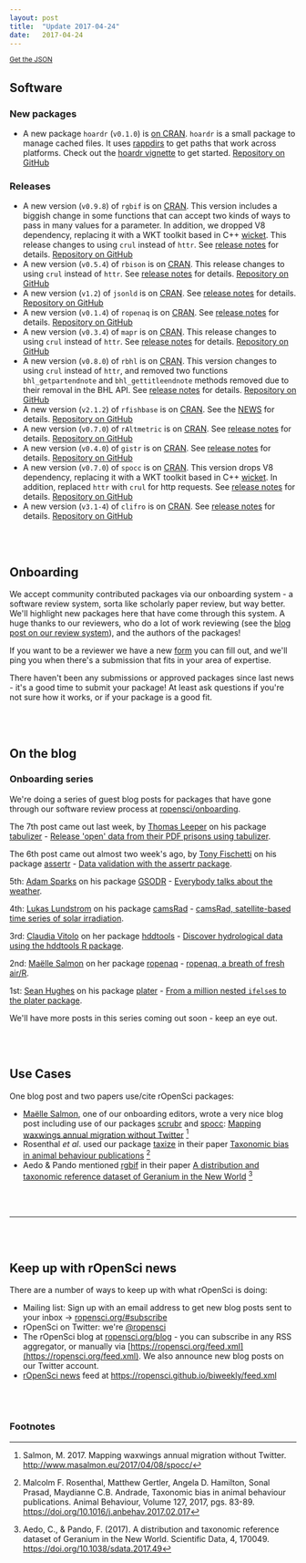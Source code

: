 ```yaml
---
layout: post
title:  "Update 2017-04-24"
date:   2017-04-24
---
```


<small><a href="/biweekly/json/2017-04-24.json">Get the JSON</a></small>

## Software

### New packages

* A new package `hoardr` (`v0.1.0`) is [on CRAN](https://cran.rstudio.com/web/packages/hoardr). `hoardr` is a small package to manage cached files. It uses [rappdirs](https://cran.rstudio.com/web/packages/rappdirs/index.html) to get paths that work across platforms. Check out the [hoardr vignette](https://cran.rstudio.com/web/packages/hoardr/vignettes/hoardr_vignette.html) to get started. [Repository on GitHub][hoardr]

### Releases

* A new version (`v0.9.8`) of `rgbif` is on [CRAN](https://cran.rstudio.com/web/packages/rgbif). This version includes a biggish change in some functions that can accept two kinds of ways to pass in many values for a parameter. In addition, we dropped V8 dependency, replacing it with a WKT toolkit based in C++ [wicket](https://cran.rstudio.com/web/packages/wicket/). This release changes to using `crul` instead of `httr`. See [release notes](https://github.com/ropensci/rgbif/releases/tag/v0.9.8) for details. [Repository on GitHub][rgbif]
* A new version (`v0.5.4`) of `rbison` is on [CRAN](https://cran.rstudio.com/web/packages/rbison). This release changes to using `crul` instead of `httr`. See [release notes](https://github.com/ropensci/rbison/releases/tag/v0.5.4) for details. [Repository on GitHub][rbison]
* A new version (`v1.2`) of `jsonld` is on [CRAN](https://cran.rstudio.com/web/packages/jsonld). See [release notes](https://github.com/ropensci/jsonld/releases/tag/v1.2) for details. [Repository on GitHub][jsonld]
* A new version (`v0.1.4`) of `ropenaq` is on [CRAN](https://cran.rstudio.com/web/packages/ropenaq). See [release notes](https://github.com/ropensci/ropenaq/releases/tag/v0.1.4) for details. [Repository on GitHub][ropenaq]
* A new version (`v0.3.4`) of `mapr` is on [CRAN](https://cran.rstudio.com/web/packages/mapr). This release changes to using `crul` instead of `httr`. See [release notes](https://github.com/ropensci/mapr/releases/tag/v0.3.4) for details. [Repository on GitHub][mapr]
* A new version (`v0.8.0`) of `rbhl` is on [CRAN](https://cran.rstudio.com/web/packages/rbhl). This version changes to using `crul` instead of `httr`, and removed two functions `bhl_getpartendnote` and `bhl_gettitleendnote` methods removed due to their removal in the BHL API. See [release notes](https://github.com/ropensci/rbhl/releases/tag/v0.8.0) for details. [Repository on GitHub][rbhl]
* A new version (`v2.1.2`) of `rfishbase` is on [CRAN](https://cran.rstudio.com/web/packages/rfishbase). See the [NEWS](https://cran.rstudio.com/web/packages/rfishbase/NEWS) for details. [Repository on GitHub][rfishbase]
* A new version (`v0.7.0`) of `rAltmetric` is on [CRAN](https://cran.rstudio.com/web/packages/rAltmetric). See [release notes](https://github.com/ropensci/rAltmetric/releases/tag/0.7.0) for details. [Repository on GitHub][rAltmetric]
* A new version (`v0.4.0`) of `gistr` is on [CRAN](https://cran.rstudio.com/web/packages/gistr). See [release notes](https://github.com/ropensci/gistr/releases/tag/v0.4.0) for details. [Repository on GitHub][gistr]
* A new version (`v0.7.0`) of `spocc` is on [CRAN](https://cran.rstudio.com/web/packages/spocc). This version drops V8 dependency, replacing it with a WKT toolkit based in C++ [wicket](https://cran.rstudio.com/web/packages/wicket/). In addition, replaced `httr` with `crul` for http requests. See [release notes](https://github.com/ropensci/spocc/releases/tag/v0.7.0) for details. [Repository on GitHub][spocc]
* A new version (`v3.1-4`) of `clifro` is on [CRAN](https://cran.rstudio.com/web/packages/clifro). See [release notes](https://github.com/ropensci/clifro/releases/tag/v3.1-4) for details. [Repository on GitHub][clifro]


<br><br>

## Onboarding

We accept community contributed packages via our onboarding system - a software review system, sorta like scholarly paper review, but way better. We'll highlight new packages here that have come through this system. A huge thanks to our reviewers, who do a lot of work reviewing (see the [blog post on our review system](https://ropensci.org/blog/2016/03/28/software-review)),
and the authors of the packages!

If you want to be a reviewer we have a new [form](https://ropensci.org/onboarding/) you can fill out, and we'll ping you when there's a submission that fits in your area of expertise.

There haven't been any submissions or approved packages since last news - it's a good time to submit your package!  At least ask questions if you're not sure how it works, or if your package is a good fit.


<br><br>

## On the blog

### Onboarding series

We're doing a series of guest blog posts for packages that have gone through our software review process at [ropensci/onboarding](https://github.com/ropensci/onboarding/).

The 7th post came out last week, by [Thomas Leeper](http://thomasleeper.com/) on his package [tabulizer][] - [Release 'open' data from their PDF prisons using tabulizer](https://ropensci.org/blog/blog/2017/04/11/assertr).

The 6th post came out almost two week's ago, by [Tony Fischetti](http://www.onthelambda.com/) on his package [assertr][] - [Data validation with the assertr package](https://ropensci.org/blog/blog/2017/04/11/assertr).

5th: [Adam Sparks](https://github.com/adamhsparks) on his package [GSODR][] - [Everybody talks about the weather](https://ropensci.org/blog/blog/2017/04/04/gsodr).

4th: [Lukas Lundstrom](https://github.com/lukas-rokka) on his package [camsRad][] - [camsRad, satellite-based time series of solar irradiation](https://ropensci.org/blog/blog/2017/03/21/camsrad).

3rd: [Claudia Vitolo](https://claudiavitolo.com/) on her package [hddtools][] - [Discover hydrological data using the hddtools R package](https://ropensci.org/blog/blog/2017/03/07/hddtools).

2nd: [Maëlle Salmon](http://www.masalmon.eu/) on her package [ropenaq][] - [ropenaq, a breath of fresh air/R](https://ropensci.org/blog/blog/2017/02/21/ropenaq).

1st: [Sean Hughes](https://github.com/seaaan) on his package [plater][] - [From a million nested `ifelse`s to the plater package](https://ropensci.org/blog/blog/2017/02/06/plater-blog-post).

We'll have more posts in this series coming out soon - keep an eye out.

<br><br>

## Use Cases

One blog post and two papers use/cite rOpenSci packages:

* [Maëlle Salmon](http://www.masalmon.eu), one of our onboarding editors, wrote a very nice blog post including use of our packages [scrubr][scrubr] and [spocc][spocc]: [Mapping waxwings annual migration without Twitter](http://www.masalmon.eu/2017/04/08/spocc/) [^1]
* Rosenthal _et al_. used our package [taxize][taxize] in their paper [Taxonomic bias in animal behaviour publications](https://doi.org/10.1016/j.anbehav.2017.02.017) [^2]
* Aedo & Pando mentioned [rgbif][rgbif] in their paper [A distribution and taxonomic reference dataset of Geranium in the New World](https://doi.org/10.1038/sdata.2017.49) [^3]

<br><br>

-----------------------------

<br><br>

## Keep up with rOpenSci news

There are a number of ways to keep up with what rOpenSci is doing:

* Mailing list: Sign up with an email address to get new blog posts sent to your inbox -> [ropensci.org/#subscribe](https://ropensci.org/#subscribe)
* rOpenSci on Twitter: we're [@ropensci](https://twitter.com/ropensci)
* The rOpenSci blog at [ropensci.org/blog](https://ropensci.org/blog) - you can subscribe in any RSS aggregator, or manually via [https://ropensci.org/feed.xml](https://ropensci.org/feed.xml). We also announce new blog posts on our Twitter account.
* [rOpenSci news](https://ropensci.github.io/biweekly/) feed at <https://ropensci.github.io/biweekly/feed.xml>

[hoardr]: https://github.com/ropensci/hoardr
[crul]: https://github.com/ropensci/crul
[camsRad]: https://github.com/ropenscilabs/camsRad
[hddtools]: https://github.com/ropensci/hddtools
[GSODR]: https://github.com/ropensci/GSODR
[rgbif]: https://github.com/ropensci/rgbif
[rbison]: https://github.com/ropensci/rbison
[ropenaq]: https://github.com/ropensci/ropenaq
[plater]: https://github.com/ropensci/plater
[mapr]: https://github.com/ropensci/mapr
[rbhl]: https://github.com/ropensci/rbhl
[rfishbase]: https://github.com/osmdatar/rfishbase
[rAltmetric]: https://github.com/osmdatar/rAltmetric
[gistr]: https://github.com/osmdatar/gistr
[spocc]: https://github.com/osmdatar/spocc
[clifro]: https://github.com/osmdatar/clifro
[scrubr]: https://github.com/ropensci/scrubr
[assertr]: https://github.com/ropensci/assertr
[tabulizer]: https://github.com/ropensci/tabulizer
[taxize]: https://github.com/ropensci/taxize
[jsonld]: https://github.com/ropensci/jsonld

<br><br>

### Footnotes

[^1]: Salmon, M. 2017. Mapping waxwings annual migration without Twitter. <http://www.masalmon.eu/2017/04/08/spocc/>
[^2]: Malcolm F. Rosenthal, Matthew Gertler, Angela D. Hamilton, Sonal Prasad, Maydianne C.B. Andrade, Taxonomic bias in animal behaviour publications. Animal Behaviour, Volume 127, 2017, pgs. 83-89. <https://doi.org/10.1016/j.anbehav.2017.02.017>
[^3]: Aedo, C., & Pando, F. (2017). A distribution and taxonomic reference dataset of Geranium in the New World. Scientific Data, 4, 170049. <https://doi.org/10.1038/sdata.2017.49>

